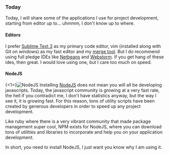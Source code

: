 ### Today
Today, I will share some of the applications I use for project development, starting from editor up to... uhmmm, I don't know up to where.

#### Editors
I prefer [Sublime Text 3](http://www.sublimetext.com/3) as my primary code editor, vim (installed along with Git on windows) as my fast editor and my [merge tool](http://git-scm.com/docs/git-mergetool). But I do recommend using full pledge IDEs like [Netbeans](https://netbeans.org/) and [Webstorm](http://www.jetbrains.com/webstorm/). If you get hang of these ides, then great. I would love using one, but I care too much on speed.


#### NodeJS

{<1>}![NodeJS](/content/images/2014/Mar/nodejs_1024x768.png)
Installing [NodeJS](http://nodejs.org/) does not mean you will all be developing javascripts. Today, the javascript community is growing at a very fast rate, the hell if you contradict me, I don't have statistics anyway, but the way I see it, it is growing fast. For this reason, tons of utility scripts have been created by generous developers in order to speed up any project development.

Like ruby where there is a very vibrant community that made package management super cool, NPM exists for NodeJS, where you can download tons of utilities and libraries to incorporate and help you on your application development.

In short, you need to install NodeJS, I just want you know why I am using it.